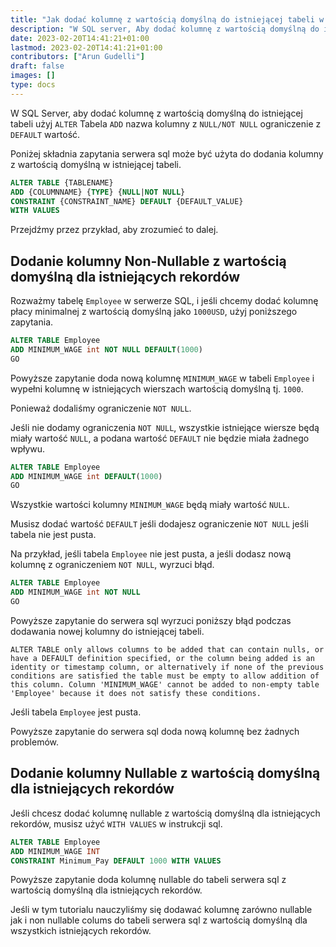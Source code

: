 ```yaml
---
title: "Jak dodać kolumnę z wartością domyślną do istniejącej tabeli w SQL Server"
description: "W SQL server, Aby dodać kolumnę z wartością domyślną do istniejącej tabeli użyj 'ALTER' Table 'ADD' nazwa kolumny z ograniczeniem 'NULL/NOT NULL' z wartością 'DEFAULT'."
date: 2023-02-20T14:41:21+01:00
lastmod: 2023-02-20T14:41:21+01:00
contributors: ["Arun Gudelli"]
draft: false
images: []
type: docs
---
```


W SQL Server, aby dodać kolumnę z wartością domyślną do istniejącej tabeli użyj `ALTER` Tabela `ADD` nazwa kolumny z `NULL/NOT NULL` ograniczenie z `DEFAULT` wartość.

Poniżej składnia zapytania serwera sql może być użyta do dodania kolumny z wartością domyślną w istniejącej tabeli.

```sql
ALTER TABLE {TABLENAME} 
ADD {COLUMNNAME} {TYPE} {NULL|NOT NULL} 
CONSTRAINT {CONSTRAINT_NAME} DEFAULT {DEFAULT_VALUE}
WITH VALUES
```

Przejdźmy przez przykład, aby zrozumieć to dalej.

## Dodanie kolumny Non-Nullable z wartością domyślną dla istniejących rekordów

Rozważmy tabelę `Employee` w serwerze SQL, i jeśli chcemy dodać kolumnę płacy minimalnej z wartością domyślną jako `1000USD`, użyj poniższego zapytania.

```sql
ALTER TABLE Employee
ADD MINIMUM_WAGE int NOT NULL DEFAULT(1000)
GO
```

Powyższe zapytanie doda nową kolumnę `MINIMUM_WAGE` w tabeli `Employee` i wypełni kolumnę w istniejących wierszach wartością domyślną tj. `1000`. 

Ponieważ dodaliśmy ograniczenie `NOT NULL`.

Jeśli nie dodamy ograniczenia `NOT NULL`, wszystkie istniejące wiersze będą miały wartość `NULL`, a podana wartość `DEFAULT` nie będzie miała żadnego wpływu. 

```sql
ALTER TABLE Employee
ADD MINIMUM_WAGE int DEFAULT(1000)
GO
```

Wszystkie wartości kolumny `MINIMUM_WAGE` będą miały wartość `NULL`.

Musisz dodać wartość `DEFAULT` jeśli dodajesz ograniczenie `NOT NULL` jeśli tabela nie jest pusta. 

Na przykład, jeśli tabela `Employee` nie jest pusta, a jeśli dodasz nową kolumnę z ograniczeniem `NOT NULL`, wyrzuci błąd.

```sql
ALTER TABLE Employee
ADD MINIMUM_WAGE int NOT NULL
GO
```

Powyższe zapytanie do serwera sql wyrzuci poniższy błąd podczas dodawania nowej kolumny do istniejącej tabeli.

```text
ALTER TABLE only allows columns to be added that can contain nulls, or have a DEFAULT definition specified, or the column being added is an identity or timestamp column, or alternatively if none of the previous conditions are satisfied the table must be empty to allow addition of this column. Column 'MINIMUM_WAGE' cannot be added to non-empty table 'Employee' because it does not satisfy these conditions.
```

Jeśli tabela `Employee` jest pusta. 

Powyższe zapytanie do serwera sql doda nową kolumnę bez żadnych problemów.

## Dodanie kolumny Nullable z wartością domyślną dla istniejących rekordów

Jeśli chcesz dodać kolumnę nullable z wartością domyślną dla istniejących rekordów, musisz użyć `WITH VALUES` w instrukcji sql.

```sql
ALTER TABLE Employee
ADD MINIMUM_WAGE INT
CONSTRAINT Minimum_Pay DEFAULT 1000 WITH VALUES
```

Powyższe zapytanie doda kolumnę nullable do tabeli serwera sql z wartością domyślną dla istniejących rekordów.

Jeśli w tym tutorialu nauczyliśmy się dodawać kolumnę zarówno nullable jak i non nullable colums do tabeli serwera sql z wartością domyślną dla wszystkich istniejących rekordów.

